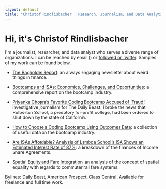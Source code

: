 ```yaml
---
layout: default
title: "Christof Rindlisbacher | Research, Journalism, and Data Analytics"
---
```


# Hi, it's Christof Rindlisbacher

I'm a journalist, researcher, and data analyst who serves a diverse range of organizations. I can be reached by email (<a href="javascript:location='mailto:\u0063\u0072\u0069\u006e\u0064\u006c\u0069\u0073\u0062\u0061\u0063\u0068\u0065\u0072\u0040\u0062\u0072\u0061\u006e\u0064\u0065\u0069\u0073\u002e\u0065\u0064\u0075';void 0"><script type="text/javascript">document.write('\u0063\u0072\u0069\u006e\u0064\u006c\u0069\u0073\u0062\u0061\u0063\u0068\u0065\u0072\u0040\u0062\u0072\u0061\u006e\u0064\u0065\u0069\u0073\u002e\u0065\u0064\u0075')</script></a>) or [followed on twitter](https://twitter.com/brokenimageheap). Samples of my work can be found below.

+ [The Bagholder Report](https://bagholderreport.substack.com/): an always engaging newsletter about weird things in finance.

+ [Bootcamps and ISAs: Economics, Challenges, and Opportunities](https://www.classcentral.com/report/bootcamps-and-isas/): a comprehensive report on the bootcamp industry.

+ [Priyanka Chopra’s Favorite Coding Bootcamp Accused of ‘Fraud’](https://www.thedailybeast.com/priyanka-chopras-favorite-coding-bootcamp-holberton-accused-of-fraud): investigative journalism for The Daily Beast. I broke the news that Holberton School, a predatory for-profit college, had been ordered to shut down by the state of California. 

+ [How to Choose a Coding Bootcamp Using Outcomes Data](https://www.classcentral.com/report/coding-bootcamps-outcomes-data/): a collection of useful data on the bootcamp industry.

+ [Are ISAs Affordable? Analysis of Lambda School’s ISA Shows an Estimated Interest Rate of 87%](https://www.classcentral.com/report/are-isas-affordable/): a breakdown of the finances of Income Share Agreements.

+ [Spatial Equity and Fare Integration](https://crindlisbacher.github.io/2019/08/11/spatial-fare-equity.html): an analysis of the concept of spatial equality with regards to commuter rail fare systems.

Bylines: Daily Beast, American Prospect, Class Central. Available for freelance and full time work. 
